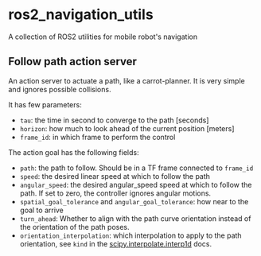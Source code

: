 # ros2_navigation_utils

A collection of ROS2 utilities for mobile robot's navigation

## Follow path action server

An action server to actuate a path, like a carrot-planner. It is very simple and ignores possible collisions.

It has few parameters:

- `tau`: the time in second to converge to the path [seconds]
- `horizon`: how much to look ahead of the current position [meters]
- `frame_id`: in which frame to perform the control

The action goal has the following fields:

- `path`: the path to follow. Should be in a TF frame connected to `frame_id`
- `speed`: the desired linear speed at which to follow the path
- `angular_speed`: the desired angular_speed speed at which to follow the path. If set to zero, the controller ignores angular motions. 
- `spatial_goal_tolerance` and `angular_goal_tolerance`: how near to the goal to arrive
- `turn_ahead`: Whether to align with the path curve orientation instead of the orientation of the path poses.
- `orientation_interpolation`: which interpolation to apply to the path orientation, see `kind` in the [scipy.interpolate.interp1d](https://docs.scipy.org/doc/scipy/reference/generated/scipy.interpolate.interp1d.html) docs.

